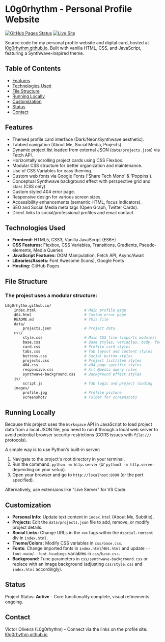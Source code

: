 # L0g0rhythm - Personal Profile Website

[![GitHub Pages Status](https://img.shields.io/github/deployments/l0g0rhythm/l0g0rhythm.github.io/github-pages?label=Site%20Status&logo=github)](https://l0g0rhythm.github.io/)
[![Live Site](https://img.shields.io/badge/Live_Site-l0g0rhythm.github.io-brightgreen?logo=google-chrome&logoColor=white)](https://l0g0rhythm.github.io/)

Source code for my personal profile website and digital card, hosted at [l0g0rhythm.github.io](https://l0g0rhythm.github.io/). Built with vanilla HTML, CSS, and JavaScript, featuring a Synthwave-inspired theme.


## Table of Contents

- [Features](#features)
- [Technologies Used](#technologies-used)
- [File Structure](#file-structure)
- [Running Locally](#running-locally)
- [Customization](#customization)
- [Status](#status)
- [Contact](#contact)

## Features

* Themed profile card interface (Dark/Neon/Synthwave aesthetic).
* Tabbed navigation (About Me, Social Media, Projects).
* Dynamic project list loaded from external JSON (`data/projects.json`) via Fetch API.
* Horizontally scrolling project cards using CSS Flexbox.
* Modular CSS structure for better organization and maintenance.
* Use of CSS Variables for easy theming.
* Custom web fonts via Google Fonts ('Share Tech Mono' & 'Poppins').
* Conceptual Synthwave background effect with perspective grid and stars (CSS only).
* Custom styled 404 error page.
* Responsive design for various screen sizes.
* Accessibility enhancements (semantic HTML, focus indicators).
* SEO and Social Media meta tags (Open Graph, Twitter Cards).
* Direct links to social/professional profiles and email contact.

## Technologies Used

* **Frontend:** HTML5, CSS3, Vanilla JavaScript (ES6+)
* **CSS Features:** Flexbox, CSS Variables, Transitions, Gradients, Pseudo-elements, Media Queries
* **JavaScript Features:** DOM Manipulation, Fetch API, Async/Await
* **Libraries/Assets:** Font Awesome (Icons), Google Fonts
* **Hosting:** GitHub Pages

## File Structure

### The project uses a modular structure:

```bash
L0g0rhythm.github.io/
    index.html                      # Main profile page
    404.html                        # Custom error page
    README.md                       # This file
    data/
        projects.json               # Project data
    css/
        style.css                   # Main CSS file (imports modules)
        base.css                    # Base styles, variables, body, focus
        card.css                    # Profile card styles
        tabs.css                    # Tab layout and content styles
        buttons.css                 # Social button styles
        projects.css                # Project list/item styles
        404.css                     # 404 page specific styles
        responsive.css              # All @media query rules
        synthwave-background.css    # Background effect styles
    js/
        script.js                   # Tab logic and project loading
    images/
        profile.jpg                 # Profile picture
        screenshot/                 # Folder for screenshots                        
```


## Running Locally

Because this project uses the `Workspace` API in JavaScript to load project data from a local JSON file, you need to run it through a local web server to avoid potential browser security restrictions (CORS issues with `file:///` protocols).

A simple way is to use Python's built-in server:
1. Navigate to the project's root directory in your terminal.
2. Run the command: `python -m http.server` (or `python3 -m http.server` depending on your setup).
3. Open your browser and go to `http://localhost:8000` (or the port specified).

Alternatively, use extensions like "Live Server" for VS Code.


## Customization

* **Personal Info:** Update text content in `index.html` (About Me, Subtitle).
* **Projects:** Edit the `data/projects.json` file to add, remove, or modify project details.
* **Social Links:** Change URLs in the `<a>` tags within the `#social-content` div in `index.html`.
* **Theme/Colors:** Modify CSS variables in `css/base.css`.
* **Fonts:** Change imported fonts in `index.html`/`404.html` and update `--font-main`/`--font-headings` variables in `css/base.css`.
* **Background:** Tune parameters in `css/synthwave-background.css` or replace with an image background (adjusting `css/style.css` and `index.html` accordingly).


## Status

Project Status: **Active** - Core functionality complete, visual refinements ongoing.


## Contact

Victor Oliveira (L0g0rhythm) - Connect via the links on the profile site: [l0g0rhythm.github.io](https://l0g0rhythm.github.io/)